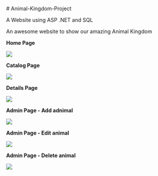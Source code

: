 
<div>
  <p># Animal-Kingdom-Project</p>
  <p>A Website using ASP .NET and SQL </p>
  <p>An awesome website to show our amazing Animal Kingdom</p>
</div>

<div>
  <p><strong>Home Page</strong></p>
  <img src="https://github.com/ronstar0502/projects-pictures/blob/main/kingdomHome.png?raw=true">
</div>
<div>
  <p><strong>Catalog Page</strong></p>
  <img src="https://github.com/ronstar0502/projects-pictures/blob/main/catalogPage.png?raw=true">
</div>
<div>
  <p><strong>Details Page</strong></p>
  <img src="https://github.com/ronstar0502/projects-pictures/blob/main/animalDetails.png?raw=true">
</div>
<div>
  <p><strong>Admin Page - Add adnimal</strong></p>
  <img src="https://github.com/ronstar0502/projects-pictures/blob/main/admin-add.png?raw=true">
</div>
<div>
  <p><strong>Admin Page - Edit animal</strong></p>
  <img src="https://github.com/ronstar0502/projects-pictures/blob/main/admin-edit.png?raw=true">
</div>
<div>
  <p><strong>Admin Page - Delete animal</strong></p>
  <img src="https://github.com/ronstar0502/projects-pictures/blob/main/admin-delete.png?raw=true">
</div>
